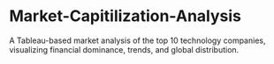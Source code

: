 # Market-Capitilization-Analysis
A Tableau-based market analysis of the top 10 technology companies, visualizing financial dominance, trends, and global distribution.
